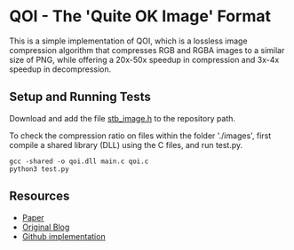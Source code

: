 # QOI - The 'Quite OK Image' Format
This is a simple implementation of QOI, which is a lossless image compression algorithm that compresses RGB and RGBA images to a similar size of PNG, while offering a 20x-50x speedup in compression and 3x-4x speedup in decompression.

## Setup and Running Tests
Download and add the file [stb_image.h](https://github.com/nothings/stb/blob/master/stb_image.h) to the repository path.

To check the compression ratio on files within the folder './images', first compile a shared library (DLL) using the C files, and run test.py.

```
gcc -shared -o qoi.dll main.c qoi.c
python3 test.py
```


## Resources
- [Paper](https://qoiformat.org/qoi-specification.pdf)
- [Original Blog](https://phoboslab.org/log/2021/11/qoi-fast-lossless-image-compression)
- [Github implementation](https://github.com/phoboslab/qoi/tree/master)